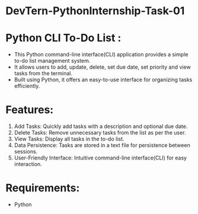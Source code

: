 # DevTern-PythonInternship-Task-01

# Python CLI To-Do List :
- This Python command-line interface(CLI) application provides a simple to-do list management system.
- It allows users to add, update, delete, set due date, set priority and view tasks from the terminal.
- Built using Python, it offers an easy-to-use interface for organizing tasks efficiently.

# Features: 
1. Add Tasks: Quickly add tasks with a description and optional due date.
2. Delete Tasks: Remove unnecessary tasks from the list as per the user.
3. View Tasks: Display all tasks in the to-do list.
4. Data Persistence: Tasks are stored in a text file for persistence between sessions.
5. User-Friendly Interface: Intuitive command-line interface(CLI) for easy interaction.

# Requirements: 
- Python
